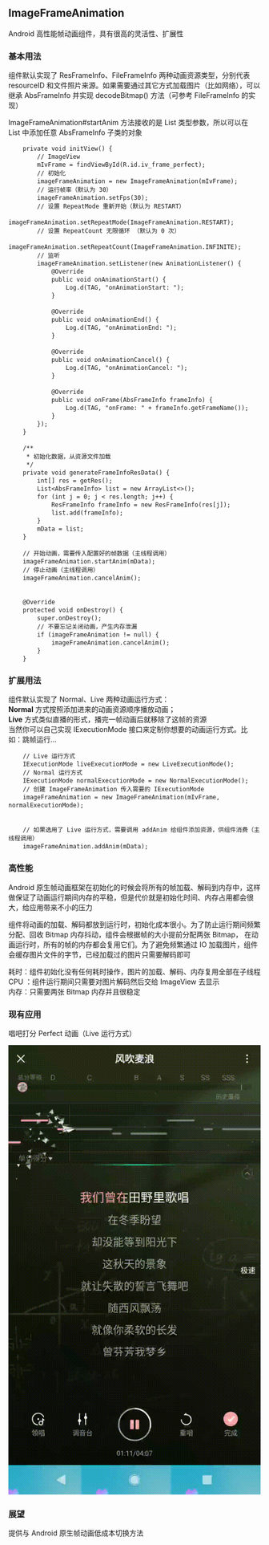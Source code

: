 ## ImageFrameAnimation

Android 高性能帧动画组件，具有很高的灵活性、扩展性

### 基本用法

组件默认实现了 ResFrameInfo、FileFrameInfo 两种动画资源类型，分别代表 resourceID 和文件照片来源。如果需要通过其它方式加载图片（比如网络），可以继承 AbsFrameInfo 并实现 decodeBitmap() 方法（可参考 FileFrameInfo 的实现）  

ImageFrameAnimation#startAnim 方法接收的是 List<AbsFrameInfo> 类型参数，所以可以在 List 中添加任意 AbsFrameInfo 子类的对象

```
    private void initView() {
        // ImageView
        mIvFrame = findViewById(R.id.iv_frame_perfect);
        // 初始化
        imageFrameAnimation = new ImageFrameAnimation(mIvFrame);
        // 运行帧率（默认为 30）
        imageFrameAnimation.setFps(30);
        // 设置 RepeatMode 重新开始（默认为 RESTART）
        imageFrameAnimation.setRepeatMode(ImageFrameAnimation.RESTART);
        // 设置 RepeatCount 无限循环 （默认为 0 次）
        imageFrameAnimation.setRepeatCount(ImageFrameAnimation.INFINITE);
        // 监听
        imageFrameAnimation.setListener(new AnimationListener() {
            @Override
            public void onAnimationStart() {
                Log.d(TAG, "onAnimationStart: ");
            }

            @Override
            public void onAnimationEnd() {
                Log.d(TAG, "onAnimationEnd: ");
            }

            @Override
            public void onAnimationCancel() {
                Log.d(TAG, "onAnimationCancel: ");
            }

            @Override
            public void onFrame(AbsFrameInfo frameInfo) {
                Log.d(TAG, "onFrame: " + frameInfo.getFrameName());
            }
        });
    }
    
    /**
     * 初始化数据，从资源文件加载
     */
    private void generateFrameInfoResData() {
        int[] res = getRes();
        List<AbsFrameInfo> list = new ArrayList<>();
        for (int j = 0; j < res.length; j++) {
            ResFrameInfo frameInfo = new ResFrameInfo(res[j]);
            list.add(frameInfo);
        }
        mData = list;
    }
    
    // 开始动画，需要传入配置好的帧数据（主线程调用）
    imageFrameAnimation.startAnim(mData);
    // 停止动画（主线程调用）
    imageFrameAnimation.cancelAnim();
    
    
    @Override
    protected void onDestroy() {
        super.onDestroy();
        // 不要忘记关闭动画，产生内存泄漏
        if (imageFrameAnimation != null) {
            imageFrameAnimation.cancelAnim();
        }
    }
```

### 扩展用法

组件默认实现了 Normal、Live 两种动画运行方式：  
**Normal** 方式按照添加进来的动画资源顺序播放动画；  
**Live** 方式类似直播的形式，播完一帧动画后就移除了这帧的资源  
当然你可以自己实现 IExecutionMode 接口来定制你想要的动画运行方式。比如：跳帧运行...


```
    // Live 运行方式
    IExecutionMode liveExecutionMode = new LiveExecutionMode();
    // Normal 运行方式
    IExecutionMode normalExecutionMode = new NormalExecutionMode();
    // 创建 ImageFrameAnimation 传入需要的 IExecutionMode
    imageFrameAnimation = new ImageFrameAnimation(mIvFrame, normalExecutionMode);
    
    
    // 如果选用了 Live 运行方式，需要调用 addAnim 给组件添加资源，供组件消费（主线程调用）
    imageFrameAnimation.addAnim(mData);
```

### 高性能

Android 原生帧动画框架在初始化的时候会将所有的帧加载、解码到内存中，这样做保证了动画运行期间内存的平稳，但是代价就是初始化时间、内存占用都会很大，给应用带来不小的压力  

组件将动画的加载、解码都放到运行时，初始化成本很小。为了防止运行期间频繁分配、回收 Bitmap 内存抖动，组件会根据帧的大小提前分配两张 Bitmap， 在动画运行时，所有的帧的内存都会复用它们。为了避免频繁通过 IO 加载图片，组件会缓存图片文件的字节，已经加载过的图片只需要解码即可  

耗时：组件初始化没有任何耗时操作，图片的加载、解码、内存复用全部在子线程  
CPU ：组件运行期间只需要对图片解码然后交给 ImageView 去显示  
内存：只需要两张 Bitmap 内存并且很稳定

### 现有应用

唱吧打分 Perfect 动画（Live 运行方式）

![image](https://github.com/learnice/Resources/blob/main/ImageFrameAnimation/ImageFrameAnimation%E7%BA%BF%E4%B8%8A%E4%BD%BF%E7%94%A8%E7%A4%BA%E4%BE%8B.gif?raw=true)

### 展望

提供与 Android 原生帧动画低成本切换方法